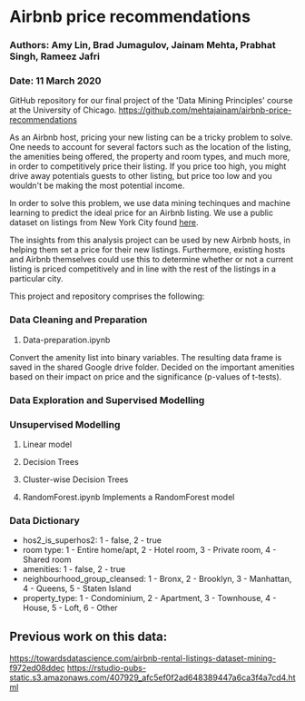 # Airbnb price recommendations

### Authors: Amy Lin, Brad Jumagulov, Jainam Mehta, Prabhat Singh, Rameez Jafri
### Date: 11 March 2020

GitHub repository for our final project of the 'Data Mining Principles' course at the University of Chicago. 
https://github.com/mehtajainam/airbnb-price-recommendations


As an Airbnb host, pricing your new listing can be a tricky problem to solve. One needs to account for several factors such as the location of the listing, the amenities being offered, the property and room types, and much more, in order to competitively price their listing. If you price too high, you might drive away potentials guests to other listing, but price too low and you wouldn't be making the most potential income. 

In order to solve this problem, we use data mining techinques and machine learning to predict the ideal price for an Airbnb listing. We use a public dataset on listings from New York City found [here](http://insideairbnb.com/get-the-data.html).

The insights from this analysis project can be used by new Airbnb hosts, in helping them set a price for their new listings. Furthermore, existing hosts and Airbnb themselves could use this to determine whether or not a current listing is priced competitively and in line with the rest of the listings in a particular city. 

This project and repository comprises the following:


### Data Cleaning and Preparation

1. Data-preparation.ipynb


Convert the amenity list into binary variables. The resulting data frame is saved in the shared Google drive folder. Decided on the important amenities based on their impact on price and the significance (p-values of t-tests).


### Data Exploration and Supervised Modelling


### Unsupervised Modelling

1. Linear model

2. Decision Trees

3. Cluster-wise Decision Trees

4. RandomForest.ipynb
Implements a RandomForest model 






### Data Dictionary

* hos2_is_superhos2: 1 - false, 2 - true
* room type: 1 - Entire home/apt, 2 - Hotel room, 3 - Private room, 4 - Shared room
* amenities: 1 - false, 2 - true
* neighbourhood_group_cleansed: 1 - Bronx, 2 - Brooklyn, 3 - Manhattan, 4 - Queens, 5 - Staten Island
* property_type: 1 - Condominium, 2 - Apartment, 3 - Townhouse, 4 - House, 5 - Loft, 6 - Other


## Previous work on this data:

https://towardsdatascience.com/airbnb-rental-listings-dataset-mining-f972ed08ddec
https://rstudio-pubs-static.s3.amazonaws.com/407929_afc5ef0f2ad648389447a6ca3f4a7cd4.html